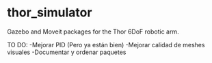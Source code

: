 # thor_simulator
Gazebo and Moveit packages for the Thor 6DoF robotic arm.


TO DO:
-Mejorar PID (Pero ya están bien)
-Mejorar calidad de meshes visuales
-Documentar y ordenar paquetes

